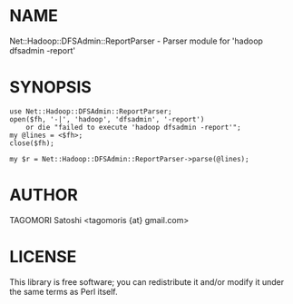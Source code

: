 # NAME

Net::Hadoop::DFSAdmin::ReportParser - Parser module for 'hadoop dfsadmin -report'

# SYNOPSIS

    use Net::Hadoop::DFSAdmin::ReportParser;
    open($fh, '-|', 'hadoop', 'dfsadmin', '-report')
        or die "failed to execute 'hadoop dfsadmin -report'";
    my @lines = <$fh>;
    close($fh);

    my $r = Net::Hadoop::DFSAdmin::ReportParser->parse(@lines);

# AUTHOR

TAGOMORI Satoshi <tagomoris {at} gmail.com>

# LICENSE

This library is free software; you can redistribute it and/or modify
it under the same terms as Perl itself.
